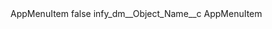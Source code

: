 <?xml version="1.0" encoding="UTF-8"?>
<CustomMetadata xmlns="http://soap.sforce.com/2006/04/metadata" xmlns:xsi="http://www.w3.org/2001/XMLSchema-instance" xmlns:xsd="http://www.w3.org/2001/XMLSchema">
    <label>AppMenuItem</label>
    <protected>false</protected>
    <values>
        <field>infy_dm__Object_Name__c</field>
        <value xsi:type="xsd:string">AppMenuItem</value>
    </values>
</CustomMetadata>
